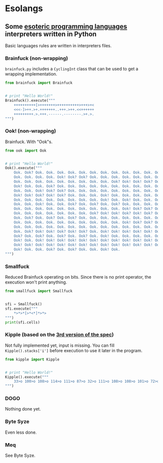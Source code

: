# Esolangs
## Some [esoteric programming languages](https://esolangs.org/) interpreters written in Python

Basic languages rules are written in interpreters files.

### Brainfuck (non-wrapping)

```brainfuck.py``` includes a ```CyclingInt``` class that can be used to get a wrapping implementation.

```python
from brainfuck import Brainfuck


# print "Hello World!"
Brainfuck().execute("""
    ++++++++++[>+++++++>++++++++++>+++>+<
    <<<-]>++.>+.+++++++..+++.>++.<<++++++
    +++++++++.>.+++.------.--------.>+.>.
""")
```

### Ook! (non-wrapping)
Brainfuck. With "Ook"s.

```python
from ook import Ook


# print "Hello World!"
Ook().execute("""
    Ook. Ook? Ook. Ook. Ook. Ook. Ook. Ook. Ook. Ook. Ook. Ook. Ook. Ook. Ook. Ook.
    Ook. Ook. Ook. Ook. Ook! Ook? Ook? Ook. Ook. Ook. Ook. Ook. Ook. Ook. Ook. Ook.
    Ook. Ook. Ook. Ook. Ook. Ook. Ook. Ook. Ook. Ook? Ook! Ook! Ook? Ook! Ook? Ook.
    Ook! Ook. Ook. Ook? Ook. Ook. Ook. Ook. Ook. Ook. Ook. Ook. Ook. Ook. Ook. Ook.
    Ook. Ook. Ook! Ook? Ook? Ook. Ook. Ook. Ook. Ook. Ook. Ook. Ook. Ook. Ook. Ook?
    Ook! Ook! Ook? Ook! Ook? Ook. Ook. Ook. Ook! Ook. Ook. Ook. Ook. Ook. Ook. Ook.
    Ook. Ook. Ook. Ook. Ook. Ook. Ook. Ook. Ook! Ook. Ook! Ook. Ook. Ook. Ook. Ook.
    Ook. Ook. Ook! Ook. Ook. Ook? Ook. Ook? Ook. Ook? Ook. Ook. Ook. Ook. Ook. Ook.
    Ook. Ook. Ook. Ook. Ook. Ook. Ook. Ook. Ook. Ook. Ook! Ook? Ook? Ook. Ook. Ook.
    Ook. Ook. Ook. Ook. Ook. Ook. Ook. Ook? Ook! Ook! Ook? Ook! Ook? Ook. Ook! Ook.
    Ook. Ook? Ook. Ook? Ook. Ook? Ook. Ook. Ook. Ook. Ook. Ook. Ook. Ook. Ook. Ook.
    Ook. Ook. Ook. Ook. Ook. Ook. Ook. Ook. Ook. Ook. Ook! Ook? Ook? Ook. Ook. Ook.
    Ook. Ook. Ook. Ook. Ook. Ook. Ook. Ook. Ook. Ook. Ook. Ook. Ook. Ook. Ook. Ook.
    Ook. Ook? Ook! Ook! Ook? Ook! Ook? Ook. Ook! Ook! Ook! Ook! Ook! Ook! Ook! Ook.
    Ook? Ook. Ook? Ook. Ook? Ook. Ook? Ook. Ook! Ook. Ook. Ook. Ook. Ook. Ook. Ook.
    Ook! Ook. Ook! Ook! Ook! Ook! Ook! Ook! Ook! Ook! Ook! Ook! Ook! Ook! Ook! Ook.
    Ook! Ook! Ook! Ook! Ook! Ook! Ook! Ook! Ook! Ook! Ook! Ook! Ook! Ook! Ook! Ook!
    Ook! Ook. Ook. Ook? Ook. Ook? Ook. Ook. Ook! Ook.
""")
```

### Smallfuck
Reduced Brainfuck operating on bits. Since there is no print operator, the execution won't print anything.

```python
from smallfuck import Smallfuck


sfi = Smallfuck()
sfi.execute("""
    *>*>*[>*<*]*>*>
""")
print(sfi.cells)
```


### Kipple (based on the [3rd version of the spec](http://web.archive.org/web/20070224040559/http://rune.krokodille.com/lang/kipple/kipple.html))

Not fully implemented yet, input is missing. You can fill ```Kipple().stacks['i']``` before execution to use it later in the program.

```python
from kipple import Kipple


# print "Hello World!"
Kipple().execute("""
    33>o 100>o 108>o 114>o 111>o 87>o 32>o 111>o 108>o 108>o 101>o 72>o
""")
```

### DOGO

Nothing done yet.

### Byte Syze

Even less done.

### Meq

See Byte Syze.
